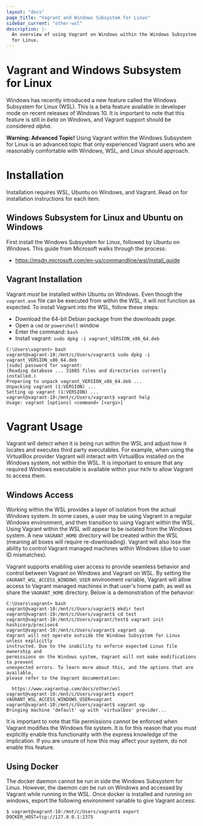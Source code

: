 ```yaml
---
layout: "docs"
page_title: "Vagrant and Windows Subsystem for Linux"
sidebar_current: "other-wsl"
description: |-
  An overview of using Vagrant on Windows within the Windows Subsystem
  for Linux.
---
```


# Vagrant and Windows Subsystem for Linux

Windows has recently introduced a new feature called the Windows Subsystem
for Linux (WSL). This is a beta feature available in developer mode on recent
releases of Windows 10. It is important to note that this feature is still
in _beta_ on Windows, and Vagrant support should be considered _alpha_.

<div class="alert alert-warning">
  <strong>Warning: Advanced Topic!</strong> Using Vagrant within the Windows
  Subsystem for Linux is an advanced topic that only experienced Vagrant users
  who are reasonably comfortable with Windows, WSL, and Linux should approach.
</div>


# Installation

Installation requires WSL, Ubuntu on Windows, and Vagrant. Read on for installation
instructions for each item.

## Windows Subsystem for Linux and Ubuntu on Windows

First install the Windows Subsystem for Linux, followed by Ubuntu on Windows. This guide
from Microsoft walks through the process:

* https://msdn.microsoft.com/en-us/commandline/wsl/install_guide

## Vagrant Installation

Vagrant _must_ be installed within Ubuntu on Windows. Even though the `vagrant.exe`
file can be executed from within the WSL, it will not function as expected. To
install Vagrant into the WSL, follow these steps:

* Download the 64-bit Debian package from the downloads page.
* Open a `cmd` or `powershell` window
* Enter the command: `bash`
* Install vagrant: `sudo dpkg -i vagrant_VERSION_x86_64.deb`

```
C:\Users\vagrant> bash
vagrant@vagrant-10:/mnt/c/Users/vagrant$ sudo dpkg -i vagrant_VERSION_x86_64.deb
[sudo] password for vagrant:
(Reading database ... 31885 files and directories currently installed.)
Preparing to unpack vagrant_VERSION_x86_64.deb ...
Unpacking vagrant (1:VERSION) ...
Setting up vagrant (1:VERSION) ...
vagrant@vagrant-10:/mnt/c/Users/vagrant$ vagrant help
Usage: vagrant [options] <command> [<args>]
```

# Vagrant Usage

Vagrant will detect when it is being run within the WSL and adjust how it
locates and executes third party executables. For example, when using the
VirtualBox provider Vagrant will interact with VirtualBox installed on
the Windows system, not within the WSL. It is important to ensure that
any required Windows executable is available within your `PATH` to allow
Vagrant to access them.

## Windows Access

Working within the WSL provides a layer of isolation from the actual
Windows system. In some cases, a user may be using Vagrant in a regular
Windows environment, and then transition to using Vagrant within the
WSL. Using Vagrant within the WSL will appear to be isolated from
the Windows system. A new `VAGRANT_HOME` directory will be created within
the WSL (meaning all boxes will require re-downloading). Vagrant will also
lose the ability to control Vagrant managed machines within Windows (due
to user ID mismatches).

Vagrant supports enabling user access to provide seamless behavior and
control between Vagrant on Windows and Vagrant on WSL. By setting the
`VAGRANT_WSL_ACCESS_WINDOWS_USER` environment variable, Vagrant will
allow access to Vagrant managed machines in that user's home path, as
well as share the `VAGRANT_HOME` directory. Below is a demonstration
of the behavior:

```
C:\Users\vagrant> bash
vagrant@vagrant-10:/mnt/c/Users/vagrant$ mkdir test
vagrant@vagrant-10:/mnt/c/Users/vagrant$ cd test
vagrant@vagrant-10:/mnt/c/Users/vagrant/test$ vagrant init hashicorp/precisec4
vagrant@vagrant-10:/mnt/c/Users/vagrant$ vagrant up
Vagrant will not operate outside the Windows Subsystem for Linux unless explicitly
instructed. Due to the inability to enforce expected Linux file ownership and
permissions on the Windows system, Vagrant will not make modifications to prevent
unexpected errors. To learn more about this, and the options that are available,
please refer to the Vagrant documentation:

  https://www.vagrantup.com/docs/other/wsl
vagrant@vagrant-10:/mnt/c/Users/vagrant$ export VAGRANT_WSL_ACCESS_WINDOWS_USER=vagrant
vagrant@vagrant-10:/mnt/c/Users/vagrant$ vagrant up
Bringing machine 'default' up with 'virtualbox' provider...
```

It is important to note that file permissions cannot be enforced when Vagrant
modifies the Windows file system. It is for this reason that you must explicitly
enable this functionality with the express knowledge of the implication. If you
are unsure of how this may affect your system, do not enable this feature.

## Using Docker

The docker daemon cannot be run in side the Windows Subsystem for Linux. However,
the daemon _can_ be run on Windows and accessed by Vagrant while running in the
WSL. Once docker is installed and running on windows, export the following
environment variable to give Vagrant access:

```
$ vagrant@vagrant-10:/mnt/c/Users/vagrant$ export DOCKER_HOST=tcp://127.0.0.1:2375
```
